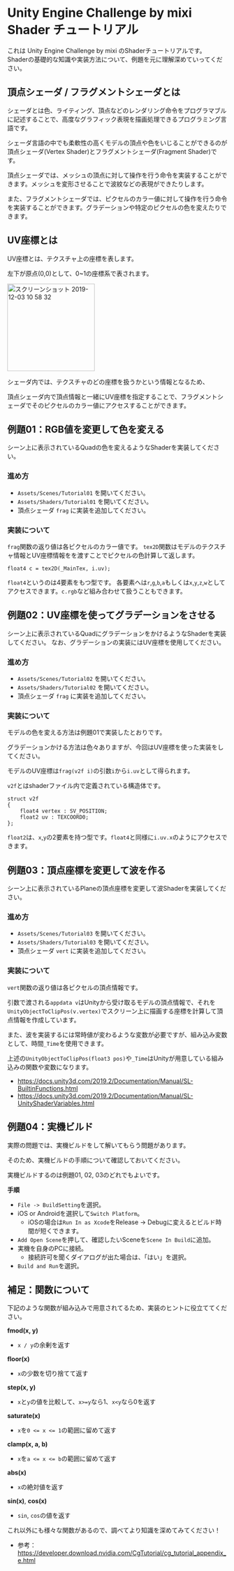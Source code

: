 Unity Engine Challenge by mixi Shader チュートリアル
===========

これは Unity Engine Challenge by mixi のShaderチュートリアルです。
Shaderの基礎的な知識や実装方法について、例題を元に理解深めていってください。

## 頂点シェーダ / フラグメントシェーダとは
シェーダとは色、ライティング、頂点などのレンダリング命令をプログラマブルに記述することで、高度なグラフィック表現を描画処理できるプログラミング言語です。

シェーダ言語の中でも柔軟性の高くモデルの頂点や色をいじることができるのが頂点シェーダ(Vertex Shader)とフラグメントシェーダ(Fragment Shader)です。

頂点シェーダでは、メッシュの頂点に対して操作を行う命令を実装することができます。メッシュを変形させることで波紋などの表現ができたりします。

また、フラグメントシェーダでは、ピクセルのカラー値に対して操作を行う命令を実装することができます。グラデーションや特定のピクセルの色を変えたりできます。


## UV座標とは
UV座標とは、テクスチャ上の座標を表します。

左下が原点(0,0)として、0~1の座標系で表されます。

<img width="200" alt="スクリーンショット 2019-12-03 10 58 32" src="https://user-images.githubusercontent.com/30618540/70321036-947bde80-1869-11ea-948c-38d318e39479.png">

シェーダ内では、テクスチャのどの座標を扱うかという情報となるため、

頂点シェーダ内で頂点情報と一緒にUV座標を指定することで、フラグメントシェーダでそのピクセルのカラー値にアクセスすることができます。




## 例題01：RGB値を変更して色を変える

シーン上に表示されているQuadの色を変えるようなShaderを実装してください。


### 進め方
- `Assets/Scenes/Tutorial01` を開いてください。
- `Assets/Shaders/Tutorial01` を開いてください。
- 頂点シェーダ `frag` に実装を追加してください。

### 実装について
`frag`関数の返り値は各ピクセルのカラー値です。
`tex2D`関数はモデルのテクスチャ情報とUV座標情報をを渡すことでピクセルの色計算して返します。
```
float4 c = tex2D(_MainTex, i.uv);
```
`float4`というのは4要素をもつ型です。
各要素へは`r`,`g`,`b`,`a`もしくは`x`,`y`,`z`,`w`としてアクセスできます。`c.rgb`など組み合わせて扱うこともできます。


## 例題02：UV座標を使ってグラデーションをさせる

シーン上に表示されているQuadにグラデーションをかけるようなShaderを実装してください。
なお、グラデーションの実装にはUV座標を使用してください。

### 進め方
- `Assets/Scenes/Tutorial02` を開いてください。
- `Assets/Shaders/Tutorial02` を開いてください。
- 頂点シェーダ `frag` に実装を追加してください。

### 実装について
モデルの色を変える方法は例題01で実装したとおりです。

グラデーションかける方法は色々ありますが、今回はUV座標を使った実装をしてください。

モデルのUV座標は`frag(v2f i)`の引数`i`から`i.uv`として得られます。

`v2f`とはshaderファイル内で定義されている構造体です。
```
struct v2f
{
    float4 vertex : SV_POSITION;
    float2 uv : TEXCOORD0;
};
```
`float2`は、`x`,`y`の2要素を持つ型です。`float4`と同様に`i.uv.x`のようにアクセスできます。


## 例題03：頂点座標を変更して波を作る

シーン上に表示されているPlaneの頂点座標を変更して波Shaderを実装してください。


### 進め方
- `Assets/Scenes/Tutorial03` を開いてください。
- `Assets/Shaders/Tutorial03` を開いてください。
- 頂点シェーダ `vert` に実装を追加してください。

### 実装について
`vert`関数の返り値は各ピクセルの頂点情報です。

引数で渡される`appdata v`はUnityから受け取るモデルの頂点情報で、それを`UnityObjectToClipPos(v.vertex)`でスクリーン上に描画する座標を計算して頂点情報を作成しています。

また、波を実装するには常時値が変わるような変数が必要ですが、組み込み変数として、時間`_Time`を使用できます。

上述の`UnityObjectToClipPos(float3 pos)`や`_Time`はUnityが用意している組み込みの関数や変数になります。
- https://docs.unity3d.com/2019.2/Documentation/Manual/SL-BuiltinFunctions.html
- https://docs.unity3d.com/2019.2/Documentation/Manual/SL-UnityShaderVariables.html


## 例題04：実機ビルド
実際の問題では、実機ビルドをして解いてもらう問題があります。

そのため、実機ビルドの手順について確認しておいてください。

実機ビルドするのは例題01, 02, 03のどれでもよいです。

**手順**
- `File -> BuildSetting`を選択。
- iOS or Androidを選択して`Switch Platform`。
    - iOSの場合は`Run In as Xcode`をRelease → Debugに変えるとビルド時間が短くできます。
- `Add Open Scene`を押して、確認したいSceneを`Scene In Build`に追加。
- 実機を自身のPCに接続。
    - 接続許可を聞くダイアログが出た場合は、「はい」を選択。
- `Build and Run`を選択。


## 補足：関数について
下記のような関数が組み込みで用意されてるため、実装のヒントに役立ててください。

**fmod(x, y)**
- `x / y`の余剰を返す

**floor(x)**
- `x`の少数を切り捨てて返す

**step(x, y)**
- `x`と`y`の値を比較して、`x>=y`なら1、`x<y`なら0を返す

**saturate(x)**
- `x`を`0 <= x <= 1`の範囲に留めて返す

**clamp(x, a, b)**
- `x`を`a <= x <= b`の範囲に留めて返す

**abs(x)**
- `x`の絶対値を返す

**sin(x)**, **cos(x)**
- `sin`, `cos`の値を返す

これ以外にも様々な関数があるので、調べてより知識を深めてみてください！
- 参考：https://developer.download.nvidia.com/CgTutorial/cg_tutorial_appendix_e.html